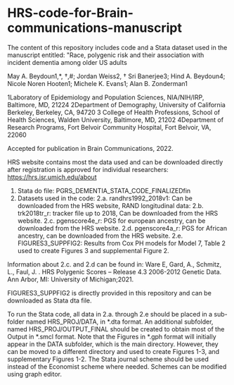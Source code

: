 # HRS-code-for-Brain-communications-manuscript

The content of this repository includes code and a Stata dataset used in the manuscript entitled: "Race, polygenic risk and their association with incident dementia among older US adults

May A. Beydoun1,*, †,#; Jordan Weiss2, † Sri Banerjee3; Hind A. Beydoun4; Nicole Noren Hooten1; Michele K. Evans1; Alan B. Zonderman1

1Laboratory of Epidemiology and Population Sciences, NIA/NIH/IRP, Baltimore, MD, 21224
2Department of Demography, University of California Berkeley, Berkeley, CA, 94720
3 College of Health Professions, School of Health Sciences, Walden University, Baltimore, MD, 21202
4Department of Research Programs, Fort Belvoir Community Hospital, Fort Belvoir, VA, 22060

Accepted for publication in Brain Communications, 2022. 

HRS website contains most the data used and can be downloaded directly after registration is approved for individual researchers:
https://hrs.isr.umich.edu/about

1) Stata do file: PGRS_DEMENTIA_STATA_CODE_FINALIZEDfin
2) Datasets used in the code:
2.a. randhrs1992_2018v1: Can be downloaded from the HRS website, RAND longitudinal data: 
2.b. trk2018tr_r: tracker file up to 2018, Can be downloaded from the HRS website. 
2.c. pgenscore4e_r: PGS for european ancestry, can be downloaded from the HRS website. 
2.d. pgenscore4a_r: PGS for African ancestry, can be downloaded from the HRS website.
2.e. FIGURES3_SUPPFIG2: Results from Cox PH models for Model 7, Table 2 used to create Figures 3 and supplemental Figure 2.  

Information about 2.c. and 2.d can be found in:
Ware E, Gard, A., Schmitz, L., Faul, J. . HRS Polygenic Scores – Release 4.3 2006-2012 Genetic Data. Ann Arbor, MI: University of Michigan;2021.

FIGURES3_SUPPFIG2 is directly provided in this repository and can be downloaded as Stata dta file. 


To run the Stata code, all data in 2.a. through 2.e should be placed in a sub-folder named HRS_PROJ/DATA, in *.dta format. 
An additional subfolder, named HRS_PROJ/OUTPUT_FINAL should be created to obtain most of the Output in *.smcl format. 
Note that the Figures in *.gph format will initially appear in the DATA subfolder, which is the main directory. However, they can be moved to a different directory
and used to create Figures 1-3, and supplementary Figures 1-2. The Stata journal scheme should be used instead of the Economist scheme where needed. Schemes can be modified using graph editor. 

